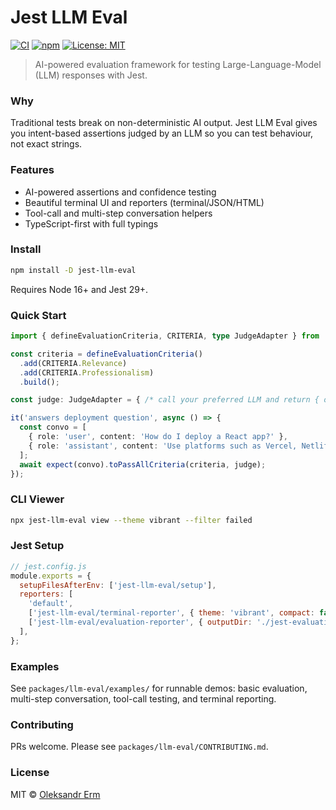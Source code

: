 # Jest LLM Eval

[![CI](https://img.shields.io/github/actions/workflow/status/alexerm/jest-llm-eval/ci.yml?branch=main&style=flat-square)](https://github.com/alexerm/jest-llm-eval/actions)
[![npm](https://img.shields.io/npm/v/jest-llm-eval.svg?style=flat-square)](https://www.npmjs.com/package/jest-llm-eval)
[![License: MIT](https://img.shields.io/badge/License-MIT-yellow.svg?style=flat-square)](LICENSE)

> AI-powered evaluation framework for testing Large-Language-Model (LLM) responses with Jest.

### Why

Traditional tests break on non-deterministic AI output. Jest LLM Eval gives you intent-based assertions judged by an LLM so you can test behaviour, not exact strings.

### Features

- AI-powered assertions and confidence testing
- Beautiful terminal UI and reporters (terminal/JSON/HTML)
- Tool-call and multi-step conversation helpers
- TypeScript-first with full typings

### Install

```bash
npm install -D jest-llm-eval
```

Requires Node 16+ and Jest 29+.

### Quick Start

```ts
import { defineEvaluationCriteria, CRITERIA, type JudgeAdapter } from 'jest-llm-eval';

const criteria = defineEvaluationCriteria()
  .add(CRITERIA.Relevance)
  .add(CRITERIA.Professionalism)
  .build();

const judge: JudgeAdapter = { /* call your preferred LLM and return { object, usage } */ };

it('answers deployment question', async () => {
  const convo = [
    { role: 'user', content: 'How do I deploy a React app?' },
    { role: 'assistant', content: 'Use platforms such as Vercel, Netlify or AWS…' },
  ];
  await expect(convo).toPassAllCriteria(criteria, judge);
});
```

### CLI Viewer

```bash
npx jest-llm-eval view --theme vibrant --filter failed
```

### Jest Setup

```js
// jest.config.js
module.exports = {
  setupFilesAfterEnv: ['jest-llm-eval/setup'],
  reporters: [
    'default',
    ['jest-llm-eval/terminal-reporter', { theme: 'vibrant', compact: false }],
    ['jest-llm-eval/evaluation-reporter', { outputDir: './jest-evaluation-results' }],
  ],
};
```

### Examples

See `packages/llm-eval/examples/` for runnable demos: basic evaluation, multi-step conversation, tool-call testing, and terminal reporting.

### Contributing

PRs welcome. Please see `packages/llm-eval/CONTRIBUTING.md`.

### License

MIT © [Oleksandr Erm](https://github.com/alexerm)
